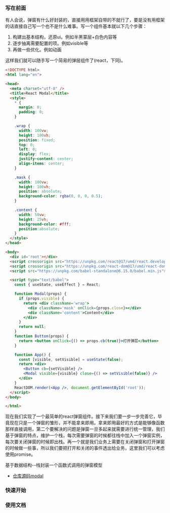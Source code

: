 ### 写在前面
有人会说，弹窗有什么好封装的，直接用用框架自带的不就行了，要是没有用框架的话直接自己写一个也不是什么难事。写一个组件基本就以下几个步骤：
1. 构建出基本结构，还原ui。例如半黑蒙层+白色内容等
2. 逐步抽离需要配置的项。例如visible等
3. 再做一些优化。例如动画

这样我们就可以随手写一个简易的弹层组件了(react，下同)。
```html
<!DOCTYPE html>
<html lang="en">

<head>
  <meta charset="utf-8" />
  <title>React Modal</title>
  <style>
    * {
      margin: 0;
      padding: 0;
    }

    .wrap {
      width: 100vw;
      height: 100vh;
      position: fixed;
      top: 0;
      left: 0;
      display: flex;
      justify-content: center;
      align-items: center;
    }

    .mask {
      width: 100vw;
      height: 100vh;
      position: absolute;
      background-color: rgba(0, 0, 0, 0.5);
    }

    .content {
      width: 50vw;
      height: 25vh;
      background-color: #fff;
      position:absolute;
    }
  </style>
</head>

<body>
  <div id='root'></div>
  <script crossorigin src="https://unpkg.com/react@17/umd/react.development.js"></script>
  <script crossorigin src="https://unpkg.com/react-dom@17/umd/react-dom.development.js"></script>
  <script src="https://unpkg.com/babel-standalone@6.15.0/babel.min.js"></script>

  <script type="text/babel">
    const { useState, useEffect } = React;

    function Modal(props) {
      if (props.visible) {
        return <div className='wrap'>
          <div className='mask' onClick={props.close}></div>
          <div className='content'>Content</div>
        </div>
      }
      return null;
    }
    function Button(props) {
      return <button onClick={() => props.cb(true)}>打开弹层</button>
    }

    function App() {
      const [visible, setVisible] = useState(false);
      return <div>
        <Button cb={setVisible} />
        <Modal visible={visible} close={() => setVisible(false)} />
      </div>
    }
    ReactDOM.render(<App />, document.getElementById('root'));
  </script>
</body>

</html>
```

现在我们实现了一个最简单的react弹窗组件。接下来我们要一步一步完善它，毕竟现在只是一个弹窗的雏形，并不能拿来即用。拿来即用最好的方式是能够像函数那样直接调用，第二个要解决的问题是弹窗一旦多起来就需要进行统一管理，我们基于弹窗的特点，维护一个栈，每次需要弹窗的时候都往栈中加入一个弹窗实例，每次要关闭弹窗的时候即出栈。再一个就是我们业务上需要在关闭弹窗和打开弹窗的时候做一些事，所以我们要把打开和关闭的事件透出给业务，这里我们可以考虑使用promise。

基于数据结构--栈封装一个函数式调用的弹窗模型

- [仓库源码modal](https://github.com/XingGuoZM/modal)

### 快速开始

### 使用文档
